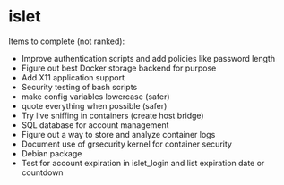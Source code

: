 islet
=========

Items to complete (not ranked):

* Improve authentication scripts and add policies like password length
* Figure out best Docker storage backend for purpose
* Add X11 application support
* Security testing of bash scripts
* make config variables lowercase (safer)
* quote everything when possible (safer)
* Try live sniffing in containers (create host bridge)
* SQL database for account management
* Figure out a way to store and analyze container logs
* Document use of grsecurity kernel for container security
* Debian package
* Test for account expiration in islet_login and list expiration date or countdown
